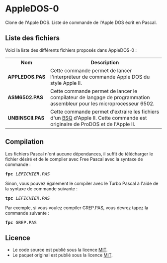 # AppleDOS-0
Clone de l'Apple DOS. Liste de commande de l'Apple DOS écrit en Pascal.

<h2>Liste des fichiers</h2>

Voici la liste des différents fichiers proposés dans AppleDOS-0 :

<table>
		<tr>
			<th>Nom</th>
			<th>Description</th>	
		</tr>
		<tr>
			<td><b>APPLEDOS.PAS</b></td>
			<td>Cette commande permet de lancer l'interpréteur de commande Apple DOS du style Apple II.</td>
		</tr>  
		<tr>
			<td><b>ASM6502.PAS</b></td>
			<td>Cette commande permet de lancer le compilateur de langage de programmation assembleur pour les microprocesseur 6502.</td>
		</tr>
		<tr>
			<td><b>UNBINSCII.PAS</td>
			<td>Cette commande permet d'extraire les fichiers d'un <a href="https://www.gladir.com/LEXIQUE/FICHIERS/bsq.htm">BSQ</a> d'Apple II. Cette commande est originaire de ProDOS et de l'Apple II.</td>
		</tr>	
</table>

<h2>Compilation</h2>
	
Les fichiers Pascal n'ont aucune dépendances, il suffit de télécharger le fichier désiré et de le compiler avec Free Pascal avec la syntaxe de commande  :

<pre><b>fpc</b> <i>LEFICHIER.PAS</i></pre>
	
Sinon, vous pouvez également le compiler avec le Turbo Pascal à l'aide de la syntaxe de commande suivante :	

<pre><b>tpc</b> <i>LEFICHIER.PAS</i></pre>
	
Par exemple, si vous voulez compiler GREP.PAS, vous devrez tapez la commande suivante :

<pre><b>fpc</b> GREP.PAS</pre>

<h2>Licence</h2>
<ul>
 <li>Le code source est publié sous la licence <a href="https://github.com/gladir/AppleDOS-0/blob/main/LICENSE">MIT</a>.</li>
 <li>Le paquet original est publié sous la licence <a href="https://github.com/gladir/AppleDOS-0/blob/main/LICENSE">MIT</a>.</li>
</ul>
